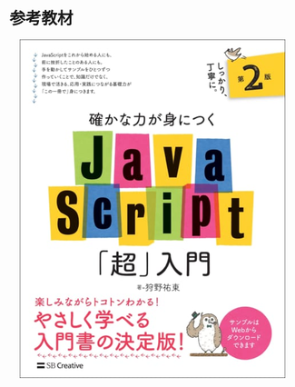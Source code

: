 # 参考教材

<a href="https://www.sbcr.jp/product/4815601577/">
  <div align="center">
    <img src="./images/front-cover.jpg">
  </div>
</a>